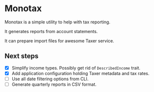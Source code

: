# Monotax

Monotax is a simple utility to help with tax reporting.

It generates reports from account statements.

It can prepare import files for awesome Taxer service.

## Next steps

- [x] Simplify income types. Possibly get rid of `DescribedIncome` trait.
- [x] Add application configuration holding Taxer metadata and tax rates.
- [ ] Use all date filtering options from CLI.
- [ ] Generate quarterly reports in CSV format.
